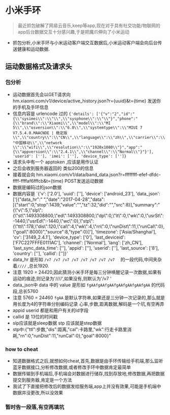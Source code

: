 # 小米手环
> 最近抓包破解了网易云音乐,keep等app,现在对于具有社交功能/物联网的app后台数据交互十分感兴趣,于是把魔爪伸向了小米运动
- 抓包分析,小米手环与小米运动客户端交互数据后,小米运动客户端会向后台传送健康和运动数据.
## 运动数据格式及请求头
### 包分析
- 运动数据首先会以GET请求向 hm.xiaomi.com/v1/device/active_history.json?r={uuid}&t={time} 发送你的手机及手环信息
- 信息内容是 urlencode 过的 `{'details': ['{"v":"2","id":"{\\"sysimei\\":\\"\\",\\"sysphone\\":\\"\\"}","phone":"{\\"brand\\":\\"Xiaomi\\",\\"model\\":\\"MI 5\\",\\"osversion\\":\\"6.0\\",\\"systemtype\\":\\"MIUI 7 V7.5.4.0.MAACNDE | 稳定版\\",\\"country\\":\\"CN\\",\\"language\\":\\"zh\\",\\"carrier\\":\\"中国移动\\",\\"network \\":\\"wifi\\",\\"resolution\\":\\"1920x1080\\"}","app":"{\\"appversion\\":\\"2.4.1\\",\\"channel\\":\\"Normal\\"}"}'], 'userid': [''], 'imei': [''], 'device_type': ['']}`
- 请求头中有一个 apptoken ,应该是用作认证
- 之后会收到服务器返回的 类似200的信息
- 接着就会向 hm.xiaomi.com/v1/data/band_data.json?r=ffffffff-efef-dfdc-ffff-ffffaf6fffcb&t={time} POST发送运动数据
- 数据是编码过的json数据
- 数据内容是 `{'v': ['2.0'], 'uuid': [''], 'device': ['android_23'], 'data_json': ['[{"data_hr":" ","date":"2017-04-28","data":[{"start":0,"stop":1439,"value":"","tz":32,"did":"","src":8}],"summary":"{\\"v\\":5,\\"slp\\":{\\"st\\":1493308800,\\"ed\\":1493308800,\\"dp\\":0,\\"lt\\":0,\\"wk\\":0,\\"usrSt\\":-1440,\\"usrEd\\":-1440,\\"wc\\":0},\\"stp\\":{\\"ttl\\":178,\\"dis\\":120,\\"cal\\":4,\\"wk\\":4,\\"rn\\":0,\\"runDist\\":11,\\"runCal\\":0},\\"goal\\":8000}","source":8,"type":0}]'], 'timezone': ['Asia/Shanghai'], 'cv': ['3149_2.4.1'], 'device_type': ['0'], 'last_deviceid': ['F7C227FFFE0111AC'], 'channel': ['Normal'], 'lang': ['zh_CN'], 'last_sync_data_time': [''], 'appid': [''], 'userid': [''], 'last_source': ['8'], 'country': [''], 'callid': ['']}'
- data_hr 是形如 `/v7 /v7 /v7 /v7 /v7 /v7 /v7 /v7  ` 的一段代码,中间夹杂着`////` ,总长1920.
- 注意 1920 = 24*4*20,因此猜测小米手环是每三分钟唤醒记录一次数据,如果有运动的痕迹,则记录为'////',如果没有,则默认为'/v7 '
- data_json中 data 中的 value 是形如 `fgAAfgAAfgAAfgAAfgAAfgAAfgAA` 的代码段,总长5760
- 注意 5760 = 24*4*60 `fgAA` 是默认字符串,如果还是三分钟一次记录的,那么就是用长度为4的字符串分别编码记录 心率,步数,距离数据,解码是一个坑,有空再弄
- appid userid 都是和用户有关的id字段
- callid 是 13位的时间戳
- slp应该就是sleep数据 stp 应该就是step数据
- stp中:{"ttl":步数,"dis":距离,"cal":卡路里,"wk":行走卡路里消耗,"rn":0,"runDist":11,"runCal":0},"goal":8000}"

### how to cheat
- 知道数据格式之后,就想如何cheat,首先,数据是由手环传输给手机端,那么监听蓝牙数据接口,分析修改数据,或者修改手环中数据肯定最简单
- 数据传输到手机端后,手机端会对数据进行储存,找到存放地,修改数据,再把数据提交到服务器,肯定是一个方法
- 我试了下直接把修改后的数据发给服务端,app上并没有效果,可能是手机端中数据并没更改,所以没效果

### 暂时告一段落,有空再填坑
